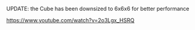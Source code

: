 UPDATE: the Cube has been downsized to 6x6x6 for better performance

https://www.youtube.com/watch?v=2o3Lgx_HSRQ
